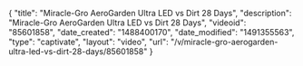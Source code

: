 {
    "title": "Miracle-Gro AeroGarden  Ultra LED vs Dirt 28 Days",
    "description": "Miracle-Gro AeroGarden  Ultra LED vs Dirt 28 Days",
    "videoid": "85601858",
    "date_created": "1488400170",
    "date_modified": "1491355563",
    "type": "captivate",
    "layout": "video",
    "url": "\/v\/miracle-gro-aerogarden-ultra-led-vs-dirt-28-days\/85601858"
}
